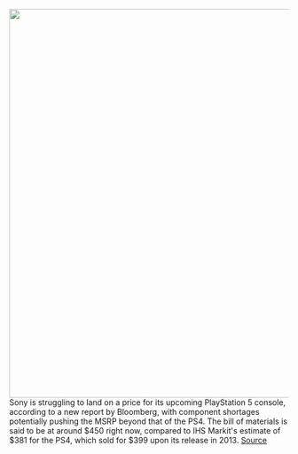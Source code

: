 <img src='https://cdn.vox-cdn.com/thumbor/--0GGj0nHh3I6NvPXoW71uBirAA=/0x0:2040x1360/1200x800/filters:focal(857x517:1183x843)/cdn.vox-cdn.com/uploads/chorus_image/image/66312067/IMG_1561.0.jpg' width='700px' /><br/>
Sony is struggling to land on a price for its upcoming PlayStation 5 console, according to a new report by Bloomberg, with component shortages potentially pushing the MSRP beyond that of the PS4. The bill of materials is said to be at around $450 right now, compared to IHS Markit's estimate of $381 for the PS4, which sold for $399 upon its release in 2013.
<a href='https://www.theverge.com/2020/2/14/21137392/sony-ps5-price-cost-of-manufacture-psvr-2-report'> Source <a/>